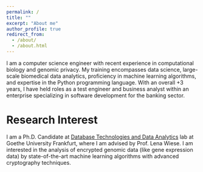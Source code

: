 ```yaml
---
permalink: /
title: ""
excerpt: "About me"
author_profile: true
redirect_from: 
  - /about/
  - /about.html
---
```


I am a computer science engineer with recent experience in computational biology and genomic privacy. My training encompasses data science, large-scale biomedical data analytics, proficiency in machine learning algorithms, and expertise in the Python programming language. With an overall +3 years, I have held roles as a test engineer and business analyst within an enterprise specializing in software development for the banking sector.

Research Interest
======
I am a Ph.D. Candidate at [Database Technologies and Data Analytics](http://www.dbda.cs.uni-frankfurt.de/) lab at Goethe University Frankfurt, where I am advised by Prof. Lena Wiese. I am interested in the analysis of encrypted genomic data (like gene expression data) by state-of-the-art machine learning algorithms with advanced cryptography techniques.
